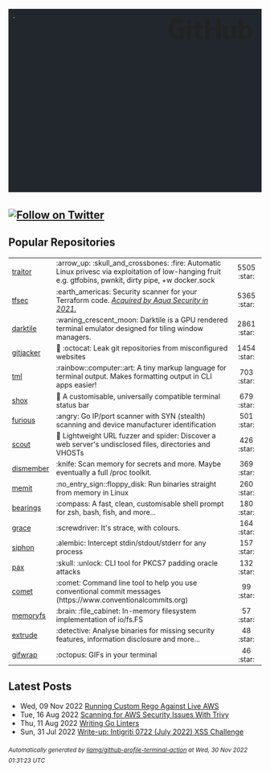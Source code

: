 ![gifOS](os.gif)

[![Follow on Twitter](https://shields.io/twitter/follow/liam_galvin?label=Follow)](https://twitter.com/liam_galvin) 
---

## Popular Repositories
<table>
<tr><td><a href="https://github.com/liamg/traitor">traitor</a></td><td>:arrow_up: :skull_and_crossbones: :fire: Automatic Linux privesc via exploitation of low-hanging fruit e.g. gtfobins, pwnkit, dirty pipe, +w docker.sock</td><td align="center" width="12%">5505 :star:</td></tr>
<tr><td><a href="https://github.com/aquasecurity/tfsec">tfsec</a></td><td>:earth_americas: Security scanner for your Terraform code. <i><a href='https://www.aquasec.com/news/aqua-security-acquires-tfsec/'>Acquired by Aqua Security in 2021.</a></i></td><td align="center" width="12%">5365 :star:</td></tr>
<tr><td><a href="https://github.com/liamg/darktile">darktile</a></td><td>:waning_crescent_moon: Darktile is a GPU rendered terminal emulator designed for tiling window managers. </td><td align="center" width="12%">2861 :star:</td></tr>
<tr><td><a href="https://github.com/liamg/gitjacker">gitjacker</a></td><td>🔪 :octocat: Leak git repositories from misconfigured websites</td><td align="center" width="12%">1454 :star:</td></tr>
<tr><td><a href="https://github.com/liamg/tml">tml</a></td><td>:rainbow::computer::art: A tiny markup language for terminal output. Makes formatting output in CLI apps easier!</td><td align="center" width="12%">703 :star:</td></tr>
<tr><td><a href="https://github.com/liamg/shox">shox</a></td><td>🍫 A customisable, universally compatible terminal status bar</td><td align="center" width="12%">679 :star:</td></tr>
<tr><td><a href="https://github.com/liamg/furious">furious</a></td><td>:angry: Go IP/port scanner with SYN (stealth) scanning and device manufacturer identification</td><td align="center" width="12%">501 :star:</td></tr>
<tr><td><a href="https://github.com/liamg/scout">scout</a></td><td>🔭 Lightweight URL fuzzer and spider: Discover a web server's undisclosed files, directories and VHOSTs</td><td align="center" width="12%">426 :star:</td></tr>
<tr><td><a href="https://github.com/liamg/dismember">dismember</a></td><td>:knife: Scan memory for secrets and more. Maybe eventually a full /proc toolkit.</td><td align="center" width="12%">369 :star:</td></tr>
<tr><td><a href="https://github.com/liamg/memit">memit</a></td><td>:no_entry_sign::floppy_disk: Run binaries straight from memory in Linux</td><td align="center" width="12%">260 :star:</td></tr>
<tr><td><a href="https://github.com/liamg/bearings">bearings</a></td><td>:compass: A fast, clean, customisable shell prompt for zsh, bash, fish, and more...</td><td align="center" width="12%">180 :star:</td></tr>
<tr><td><a href="https://github.com/liamg/grace">grace</a></td><td>:screwdriver: It's strace, with colours.</td><td align="center" width="12%">164 :star:</td></tr>
<tr><td><a href="https://github.com/liamg/siphon">siphon</a></td><td>:alembic: Intercept stdin/stdout/stderr for any process</td><td align="center" width="12%">157 :star:</td></tr>
<tr><td><a href="https://github.com/liamg/pax">pax</a></td><td>:skull: :unlock: CLI tool for PKCS7 padding oracle attacks</td><td align="center" width="12%">132 :star:</td></tr>
<tr><td><a href="https://github.com/liamg/comet">comet</a></td><td>:comet: Command line tool to help you use conventional commit messages (https://www.conventionalcommits.org)</td><td align="center" width="12%">99 :star:</td></tr>
<tr><td><a href="https://github.com/liamg/memoryfs">memoryfs</a></td><td>:brain: :file_cabinet: In-memory filesystem implementation of io/fs.FS</td><td align="center" width="12%">57 :star:</td></tr>
<tr><td><a href="https://github.com/liamg/extrude">extrude</a></td><td>:detective: Analyse binaries for missing security features, information disclosure and more...</td><td align="center" width="12%">48 :star:</td></tr>
<tr><td><a href="https://github.com/liamg/gifwrap">gifwrap</a></td><td>:octopus: GIFs in your terminal</td><td align="center" width="12%">46 :star:</td></tr>
</table>

## Latest Posts

 - Wed, 09 Nov 2022 [Running Custom Rego Against Live AWS](https://lia.mg/posts/custom-rego-for-aws/)
 - Tue, 16 Aug 2022 [Scanning for AWS Security Issues With Trivy](https://lia.mg/posts/trivy-aws/)
 - Thu, 11 Aug 2022 [Writing Go Linters](https://lia.mg/posts/writing-go-linters/)
 - Sun, 31 Jul 2022 [Write-up: Intigriti 0722 (July 2022) XSS Challenge](https://lia.mg/posts/intigriti-0722/)

<sub><i>Automatically generated by [liamg/github-profile-terminal-action](https://github.com/liamg/github-profile-terminal-action) at Wed, 30 Nov 2022 01:31:23 UTC</i></sub>

